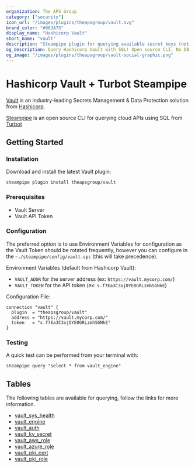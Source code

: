 ```yaml
---
organization: The APS Group
category: ["security"]
icon_url: "/images/plugins/theapsgroup/vault.svg"
brand_color: "#003A75"
display_name: "Hashicorp Vault"
short_name: "vault"
description: "Steampipe plugin for querying available secret keys (not values), etc from Hashicorp Vault."
og_description: Query Hashicorp Vault with SQL! Open source CLI. No DB required.
og_image: "/images/plugins/theapsgroup/vault-social-graphic.png"
---
```


# Hashicorp Vault + Turbot Steampipe

[Vault](https://www.vaultproject.io/) is an industry-leading Secrets Management & Data Protection solution from [Hashicorp](https://www.hashicorp.com/).

[Steampipe](https://steampipe.io/) is an open source CLI for querying cloud APIs using SQL from [Turbot](https://turbot.com/)

## Getting Started

### Installation

Download and install the latest Vault plugin:

```shell
steampipe plugin install theapsgroup/vault
```

### Prerequisites

- Vault Server
- Vault API Token

### Configuration

The preferred option is to use Environment Variables for configuration as the Vault Token should be rotated frequently, however you can configure in the `~./steampipe/config/vault.spc` (this will take precedence).

Environment Variables (default from Hashicorp Vault):

- `VAULT_ADDR` for the server address (ex: `https://vault.mycorp.com/`)
- `VAULT_TOKEN` for the API token (ex: `s.f7Ea3C3ojOYE0GRLzmhSGNkE`)

Configuration File:

```hcl
connection "vault" {
  plugin  = "theapsgroup/vault"
  address = "https://vault.mycorp.com/"
  token   = "s.f7Ea3C3ojOYE0GRLzmhSGNkE"
}
```
### Testing

A quick test can be performed from your terminal with:

```shell
steampipe query "select * from vault_engine"
```

## Tables

The following tables are available for querying, follow the links for more information.

- [vault_sys_health](https://github.com/theapsgroup/steampipe-plugin-vault/blob/main/docs/tables/vault_sys_health.md)
- [vault_engine](https://github.com/theapsgroup/steampipe-plugin-vault/blob/main/docs/tables/vault_engine.md)
- [vault_auth](https://github.com/theapsgroup/steampipe-plugin-vault/blob/main/docs/tables/vault_auth.md)
- [vault_kv_secret](https://github.com/theapsgroup/steampipe-plugin-vault/blob/main/docs/tables/vault_kv_secret.md)
- [vault_aws_role](https://github.com/theapsgroup/steampipe-plugin-vault/blob/main/docs/tables/vault_aws_role.md)
- [vault_azure_role](https://github.com/theapsgroup/steampipe-plugin-vault/blob/main/docs/tables/vault_azure_role.md)
- [vault_pki_cert](https://github.com/theapsgroup/steampipe-plugin-vault/blob/main/docs/tables/vault_pki_cert.md)
- [vault_pki_role](https://github.com/theapsgroup/steampipe-plugin-vault/blob/main/docs/tables/vault_pki_role.md)
